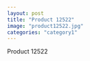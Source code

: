 ```yaml
---
layout: post
title: "Product 12522"
image: "product12522.jpg"
categories: "category1"
---
```

Product 12522
